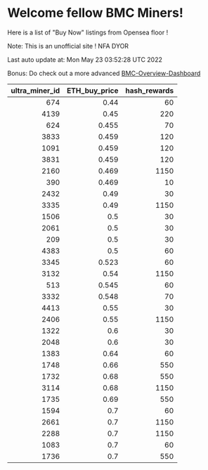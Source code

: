 # Welcome fellow BMC Miners!
Here is a list of "Buy Now" listings from Opensea floor !

Note: This is an unofficial site ! NFA DYOR

Last auto update at: Mon May 23 03:52:28 UTC 2022

Bonus: Do check out a more advanced [BMC-Overview-Dashboard](https://dune.com/defifunk/BMC-Overview-Dashboard)


|   ultra_miner_id |   ETH_buy_price |   hash_rewards |
|-----------------:|----------------:|---------------:|
|              674 |           0.44  |             60 |
|             4139 |           0.45  |            220 |
|              624 |           0.455 |             70 |
|             3833 |           0.459 |            120 |
|             1091 |           0.459 |            120 |
|             3831 |           0.459 |            120 |
|             2160 |           0.469 |           1150 |
|              390 |           0.469 |             10 |
|             2432 |           0.49  |             30 |
|             3335 |           0.49  |           1150 |
|             1506 |           0.5   |             30 |
|             2061 |           0.5   |             30 |
|              209 |           0.5   |             30 |
|             4383 |           0.5   |             60 |
|             3345 |           0.523 |             60 |
|             3132 |           0.54  |           1150 |
|              513 |           0.545 |             60 |
|             3332 |           0.548 |             70 |
|             4413 |           0.55  |             30 |
|             2406 |           0.55  |           1150 |
|             1322 |           0.6   |             30 |
|             2048 |           0.6   |             30 |
|             1383 |           0.64  |             60 |
|             1748 |           0.66  |            550 |
|             1732 |           0.68  |            550 |
|             3114 |           0.68  |           1150 |
|             1735 |           0.69  |            550 |
|             1594 |           0.7   |             60 |
|             2661 |           0.7   |           1150 |
|             2288 |           0.7   |           1150 |
|             1083 |           0.7   |             60 |
|             1736 |           0.7   |            550 |